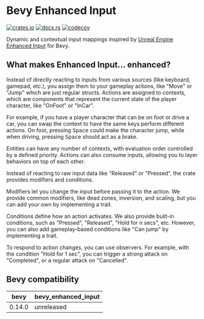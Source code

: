 # Bevy Enhanced Input

[![crates.io](https://img.shields.io/crates/v/bevy_enhanced_input)](https://crates.io/crates/bevy_enhanced_input)
[![docs.rs](https://docs.rs/bevy_enhanced_input/badge.svg)](https://docs.rs/bevy_enhanced_input)
[![codecov](https://codecov.io/gh/projectharmonia/bevy_enhanced_input/graph/badge.svg?token=wirFEuKmMz)](https://codecov.io/gh/projectharmonia/bevy_enhanced_input)

Dynamic and contextual input mappings inspired by [Unreal Engine Enhanced Input](https://dev.epicgames.com/documentation/en-us/unreal-engine/enhanced-input-in-unreal-engine) for Bevy.

## What makes Enhanced Input... enhanced?

Instead of directly reacting to inputs from various sources (like keyboard, gamepad, etc.), you assign them to your gameplay actions,
like "Move" or "Jump" which are just regular structs. Actions are assigned to contexts, which are components that represent the current
state of the player character, like "OnFoot" or "InCar".

For example, if you have a player character that can be on foot or drive a car, you can swap the context to have the same keys
perform different actions. On foot, pressing <kbd>Space</kbd> could make the character jump, while when driving, pressing <kbd>Space</kbd>
should act as a brake.

Entities can have any number of contexts, with evaluation order controlled by a defined priority. Actions can also consume inputs,
allowing you to layer behaviors on top of each other.

Instead of reacting to raw input data like "Released" or "Pressed", the crate provides modifiers and conditions.

Modifiers let you change the input before passing it to the action. We provide common modifiers, like dead zones, inversion, and scaling,
but you can add your own by implementing a trait.

Conditions define how an action activates. We also provide built-in conditions, such as "Pressed", "Released", "Hold for n secs", etc.
However, you can also add gameplay-based conditions like "Can jump" by implementing a trait.

To respond to action changes, you can use observers. For example, with the condition "Hold for 1 sec", you can trigger a strong attack
on "Completed", or a regular attack on "Cancelled".

## Bevy compatibility

| bevy        | bevy_enhanced_input |
| ----------- | ------------------- |
| 0.14.0      | unreleased          |

